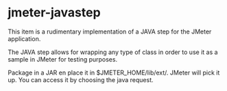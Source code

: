 # jmeter-javastep
This item is a rudimentary implementation of a JAVA step for the JMeter application.

The JAVA step allows for wrapping any type of class in order to use it as a sample in JMeter for testing purposes.

Package in a JAR en place it in $JMETER_HOME/lib/ext/. JMeter will pick it up. You can access it by choosing the java request.
